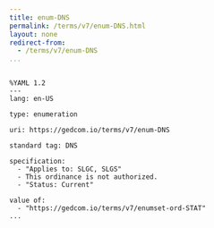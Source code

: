 ```yaml
---
title: enum-DNS
permalink: /terms/v7/enum-DNS.html
layout: none
redirect-from:
  - /terms/v7/enum-DNS
...
```


```

%YAML 1.2
---
lang: en-US

type: enumeration

uri: https://gedcom.io/terms/v7/enum-DNS

standard tag: DNS

specification:
  - "Applies to: SLGC, SLGS"
  - This ordinance is not authorized.
  - "Status: Current"

value of:
  - "https://gedcom.io/terms/v7/enumset-ord-STAT"
...

```
